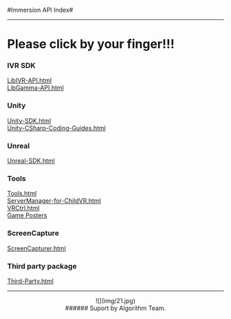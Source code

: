 #Immersion API Index#

----------

# Please click by your finger!!! #

### IVR SDK ###

[LibIVR-API.html](LibIVR-API.html "LibIVR Interface API")   
[LibGamma-API.html](LibGamma-API.html "LibGamma Interface API")

### Unity ###

[Unity-SDK.html](Unity-SDK.html "Unity-SDK")   
[Unity-CSharp-Coding-Guides.html](Unity-CSharp-Coding-Guides.html "Unity Guides")

### Unreal ###
[Unreal-SDK.html](Unreal-SDK.html)   

### Tools ###
[Tools.html](Tools.html)  
[ServerManager-for-ChildVR.html](ServerManager-for-ChildVR.html)  
[VRCtrl.html](VRCtrl.html)  
[Game Posters](attachment/tools/GamePosters.zip)

### ScreenCapture ###
[ScreenCapturer.html](ScreenCapturer.html)

### Third party package ###
[Third-Party.html](Third-Party.html)

---------------------------------

<center>![](img/21.jpg) </center>
<center> 
###### Suport by Algorithm Team. 
</center>

